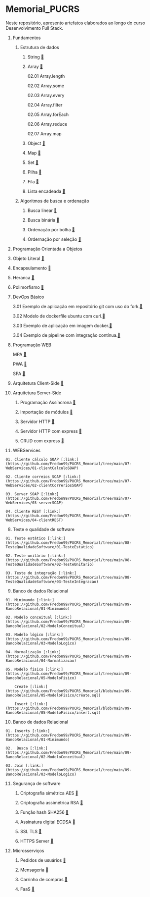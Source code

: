 # Memorial_PUCRS

Neste repositório, apresento artefatos elaborados ao longo do curso Desenvolvimento Full Stack.

01. Fundamentos

    01. Estrutura de dados

        01. String [:link:](https://github.com/Fredon99/PUCRS_Memorial/blob/main/01-Fundamentos/01-estrutura%20de%20dados/01-string.js)

        02. Array [:link:](https://github.com/Fredon99/PUCRS_Memorial/blob/main/01-Fundamentos/01-estrutura%20de%20dados/02-array.js)

            02.01 Array.length 

            02.02 Array.some

            02.03 Array.every

            02.04 Array.filter

            02.05 Array.forEach

            02.06 Array.reduce

            02.07 Array.map 

        03. Object [:link:](https://github.com/Fredon99/PUCRS_Memorial/blob/main/01-Fundamentos/01-estrutura%20de%20dados/03-object.js)

        04. Map [:link:](https://github.com/Fredon99/PUCRS_Memorial/blob/main/01-Fundamentos/01-estrutura%20de%20dados/04-maps.js)

        05. Set [:link:](https://github.com/Fredon99/PUCRS_Memorial/blob/main/01-Fundamentos/01-estrutura%20de%20dados/05-sets.js)

        06. Pilha [:link:](https://github.com/Fredon99/PUCRS_Memorial/blob/main/01-Fundamentos/01-estrutura%20de%20dados/06-stack.js)

        07. Fila [:link:](https://github.com/Fredon99/PUCRS_Memorial/blob/main/01-Fundamentos/01-estrutura%20de%20dados/07-queue.js)

        08. Lista encadeada [:link:](https://github.com/Fredon99/PUCRS_Memorial/blob/main/01-Fundamentos/01-estrutura%20de%20dados/08-linkedList.js)

    02. Algoritmos de busca e ordenação

        01. Busca linear [:link:](https://github.com/Fredon99/PUCRS_Memorial/blob/main/01-Fundamentos/02-algoritmos%20de%20busca%20e%20ordena%C3%A7%C3%A3o/01-linearSearch.js)

        02. Busca binária [:link:](https://github.com/Fredon99/PUCRS_Memorial/blob/main/01-Fundamentos/02-algoritmos%20de%20busca%20e%20ordena%C3%A7%C3%A3o/02-binarySearch.js)

        03. Ordenação por bolha [:link:](https://github.com/Fredon99/PUCRS_Memorial/blob/main/01-Fundamentos/02-algoritmos%20de%20busca%20e%20ordena%C3%A7%C3%A3o/03-bubbleSort.js)

        04. Ordernação por seleção [:link:](https://github.com/Fredon99/PUCRS_Memorial/blob/main/01-Fundamentos/02-algoritmos%20de%20busca%20e%20ordena%C3%A7%C3%A3o/04-selectionSort.js)



02. Programação Orientada a Objetos

   01. Objeto Literal [:link:](https://github.com/Fredon99/PUCRS_Memorial/blob/main/02-POO/01-objetoLiteral.js)

   02. Encapsulamento [:link:](https://github.com/Fredon99/PUCRS_Memorial/blob/main/02-POO/02-encapsulamento.js)

   03. Heranca [:link:](https://github.com/Fredon99/PUCRS_Memorial/blob/main/02-POO/03-heranca.js)

   04. Polimorfismo [:link:](https://github.com/Fredon99/PUCRS_Memorial/blob/main/02-POO/04-polimorfismo.js)


03. DevOps Básico

    3.01 Exemplo de aplicação em repositório git com uso do fork.[:link:](https://github.com/tgoalm/conversao-temperatura)

    3.02 Modelo de dockerfile ubuntu com curl.[:link:](https://github.com/tgoalm/Memorial_PUCRS/tree/main/Devops_Basico/3.02.docker-ubuntu-curl)

    3.03 Exemplo de aplicação em imagem docker.[:link:](https://hub.docker.com/repository/docker/tgoalm/3.01.repositorio-git-conversao-temperatura/general)

    3.04 Exemplo de pipeline com integração contínua.[:link:](https://github.com/tgoalm/conversao-temperatura/actions)

    
04. Programação WEB

    MPA [:link:](https://github.com/Fredon99/PUCRS_Memorial/tree/main/04-ProgamacaoWEB/mpa)

    PWA [:link:](https://github.com/Fredon99/PUCRS_Memorial/tree/main/04-ProgamacaoWEB/pwa)

    SPA [:link:](https://github.com/Fredon99/PUCRS_Memorial/tree/main/04-ProgamacaoWEB/spa)


05. Arquitetura Client-Side [:link:](https://github.com/Fredon99/PUCRS_Memorial/tree/main/05-ClientSide)


06. Arquitetura Server-Side

    01. Programação Assíncrona [:link:](https://github.com/Fredon99/PUCRS_Memorial/tree/main/06-ServerSide/01-progamacao_assincrona)

    02. Importação de módulos [:link:](https://github.com/Fredon99/PUCRS_Memorial/tree/main/06-ServerSide/02-importacao_modulos)

    03. Servidor HTTP [:link:](https://github.com/Fredon99/PUCRS_Memorial/tree/main/06-ServerSide/03-http_server)
    
    04. Servidor HTTP com express [:link:](https://github.com/Fredon99/PUCRS_Memorial/tree/main/06-ServerSide/04-http_server_express)

    05. CRUD com express [:link:](https://github.com/Fredon99/PUCRS_Memorial/tree/main/06-ServerSide/05-crud_express)


07.  WEBServices

    01. Cliente cálculo SOAP [:link:](https://github.com/Fredon99/PUCRS_Memorial/tree/main/07-WebServices/01-clientCalculoSOAP)

    02. Cliente correios SOAP [:link:](https://github.com/Fredon99/PUCRS_Memorial/tree/main/07-WebServices/02-clientCorreriosSOAP)

    03. Server SOAP [:link:](https://github.com/Fredon99/PUCRS_Memorial/tree/main/07-WebServices/03-serverSOAP)
    
    04. Cliente REST [:link:](https://github.com/Fredon99/PUCRS_Memorial/tree/main/07-WebServices/04-clientREST)


08.  Teste e qualidade de software

    01. Teste estático [:link:](https://github.com/Fredon99/PUCRS_Memorial/tree/main/08-TesteQualidadeSoftware/01-TesteEstatico)

    02. Teste unitário [:link:](https://github.com/Fredon99/PUCRS_Memorial/tree/main/08-TesteQualidadeSoftware/02-TesteUnitario)

    03. Teste de integração [:link:](https://github.com/Fredon99/PUCRS_Memorial/tree/main/08-TesteQualidadeSoftware/03-TesteIntegracao)


09.  Banco de dados Relacional

    01. Minimundo [:link:](https://github.com/Fredon99/PUCRS_Memorial/tree/main/09-BancoRelacional/01-Minimundo)

    02. Modelo conceitual [:link:](https://github.com/Fredon99/PUCRS_Memorial/tree/main/09-BancoRelacional/02-ModeloConceitual)

    03. Modelo lógico [:link:](https://github.com/Fredon99/PUCRS_Memorial/tree/main/09-BancoRelacional/03-ModeloLogico)

    04. Normalização [:link:](https://github.com/Fredon99/PUCRS_Memorial/tree/main/09-BancoRelacional/04-Normalizacao)

    05. Modelo físico [:link:](https://github.com/Fredon99/PUCRS_Memorial/tree/main/09-BancoRelacional/05-ModeloFisico)

        Create [:link:](https://github.com/Fredon99/PUCRS_Memorial/blob/main/09-BancoRelacional/05-ModeloFisico/create.sql)

        Insert [:link:](https://github.com/Fredon99/PUCRS_Memorial/blob/main/09-BancoRelacional/05-ModeloFisico/insert.sql)


10.  Banco de dados Relacional

    01. Inserts [:link:](https://github.com/Fredon99/PUCRS_Memorial/tree/main/09-BancoRelacional/01-Minimundo)

    02.  Busca [:link:](https://github.com/Fredon99/PUCRS_Memorial/tree/main/09-BancoRelacional/02-ModeloConceitual)

    03. Join [:link:](https://github.com/Fredon99/PUCRS_Memorial/tree/main/09-BancoRelacional/03-ModeloLogico)


11. Segurança de software

    01. Criptografia simétrica AES [:link:](https://github.com/Fredon99/PUCRS_Memorial/blob/main/11-SegurancaSoftware/01-simetrica_AES.py)

    02. Criptografia assimétrica RSA [:link:](https://github.com/Fredon99/PUCRS_Memorial/blob/main/11-SegurancaSoftware/02-assimetrica_RSA.py)

    03. Função hash SHA256 [:link:](https://github.com/Fredon99/PUCRS_Memorial/blob/main/11-SegurancaSoftware/03-hash_SHA256.py)

    04. Assinatura digital ECDSA [:link:](https://github.com/Fredon99/PUCRS_Memorial/blob/main/11-SegurancaSoftware/04-assinatura_digital_ECDSA.py)

    05. SSL TLS [:link:](https://github.com/Fredon99/PUCRS_Memorial/blob/main/11-SegurancaSoftware/05-ssl_tsl.sh)

    06. HTTPS Server [:link:](https://github.com/Fredon99/PUCRS_Memorial/tree/main/11-SegurancaSoftware/06-https_server)


12. Microsserviços

    01. Pedidos de usuários [:link:](https://github.com/Fredon99/PUCRS_Memorial/tree/main/12-Microsservicos/01-Dominio)

    02. Mensageria [:link:](https://github.com/Fredon99/PUCRS_Memorial/tree/main/12-Microsservicos/02-Mensageria)

    03. Carrinho de compras [:link:](https://github.com/Fredon99/PUCRS_Memorial/tree/main/12-Microsservicos/03-CarrinhoCompras)

    04. FaaS [:link:](https://github.com/Fredon99/PUCRS_Memorial/tree/main/12-Microsservicos/04-FaaS)

    

